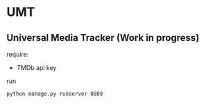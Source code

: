 # UMT

Universal Media Tracker
(Work in progress)
--
require:
  * TMDb api key
  
run

``python manage.py runserver 8889``
